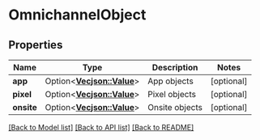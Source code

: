 # OmnichannelObject

## Properties

Name | Type | Description | Notes
------------ | ------------- | ------------- | -------------
**app** | Option<[**Vec<json::Value>**](json::Value.md)> | App objects | [optional]
**pixel** | Option<[**Vec<json::Value>**](json::Value.md)> | Pixel objects | [optional]
**onsite** | Option<[**Vec<json::Value>**](json::Value.md)> | Onsite objects | [optional]

[[Back to Model list]](../README.md#documentation-for-models) [[Back to API list]](../README.md#documentation-for-api-endpoints) [[Back to README]](../README.md)


